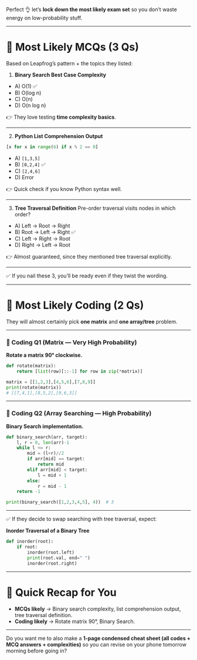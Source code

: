 Perfect 👌 let’s **lock down the most likely exam set** so you don’t waste energy on low-probability stuff.

---

# 🎯 Most Likely **MCQs (3 Qs)**

Based on Leapfrog’s pattern + the topics they listed:

1. **Binary Search Best Case Complexity**

* A) O(1) ✅
* B) O(log n)
* C) O(n)
* D) O(n log n)

👉 They love testing **time complexity basics**.

---

2. **Python List Comprehension Output**

```python
[x for x in range(6) if x % 2 == 0]
```

* A) `[1,3,5]`
* B) `[0,2,4]` ✅
* C) `[2,4,6]`
* D) Error

👉 Quick check if you know Python syntax well.

---

3. **Tree Traversal Definition**
   Pre-order traversal visits nodes in which order?

* A) Left → Root → Right
* B) Root → Left → Right ✅
* C) Left → Right → Root
* D) Right → Left → Root

👉 Almost guaranteed, since they mentioned tree traversal explicitly.

---

✅ If you nail these 3, you’ll be ready even if they twist the wording.

---

# 🎯 Most Likely **Coding (2 Qs)**

They will almost certainly pick **one matrix** and **one array/tree** problem.

---

### 🔹 Coding Q1 (Matrix — Very High Probability)

**Rotate a matrix 90° clockwise.**

```python
def rotate(matrix):
    return [list(row)[::-1] for row in zip(*matrix)]

matrix = [[1,2,3],[4,5,6],[7,8,9]]
print(rotate(matrix))  
# [[7,4,1],[8,5,2],[9,6,3]]
```

---

### 🔹 Coding Q2 (Array Searching — High Probability)

**Binary Search implementation.**

```python
def binary_search(arr, target):
    l, r = 0, len(arr)-1
    while l <= r:
        mid = (l+r)//2
        if arr[mid] == target:
            return mid
        elif arr[mid] < target:
            l = mid + 1
        else:
            r = mid - 1
    return -1

print(binary_search([1,2,3,4,5], 4))  # 3
```

---

✅ If they decide to swap searching with tree traversal, expect:

**Inorder Traversal of a Binary Tree**

```python
def inorder(root):
    if root:
        inorder(root.left)
        print(root.val, end=" ")
        inorder(root.right)
```

---

# 🚀 Quick Recap for You

* **MCQs likely** → Binary search complexity, list comprehension output, tree traversal definition.
* **Coding likely** → Rotate matrix 90°, Binary Search.

---

Do you want me to also make a **1-page condensed cheat sheet (all codes + MCQ answers + complexities)** so you can revise on your phone tomorrow morning before going in?
